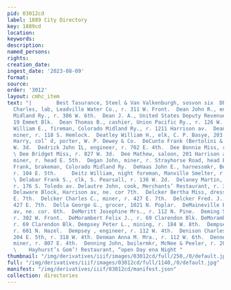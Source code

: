 ```yaml
---
pid: 03012cd
label: 1889 City Directory
key: 1889cd
location: 
keywords: 
description: 
named_persons: 
rights: 
creation_date: 
ingest_date: '2023-08-09'
format: 
source: 
order: '3012'
layout: cmhc_item
text: "|        Best Tasurance, Steel & Van Valkenburgh, sosvon six  DEA 104 DEN  Dean
  Charles, lab, Leadville Water Co., r. 311 W. Front.  Dean John R., engineer, Colorado
  Midland Ry., r. 306 W. 6th.  Dean J. A., United States Deputy Revenue Collector,
  19 Emmet Blk.  Dean Thomas B., cashier, Union Pacific Ry., r. 126 W. 7th.  Dean
  William E., fireman, Colorado Midland Ry., r. 1211 Harrison av.  Deane Harry S.,
  miner, r. 118 S. Hemlock.  Deatley William H., elk, C. P. Basye, 203 E. 3d.  DeBary
  Harry, col’ d, porter, W. P. Dewey & Co.  DeCunto Frank (Bertolini & Co.,) r. 3174
  W. 3d.  Dedrick John IL, engineer, r. 702 E. 4th.  Dee Bonnie Miss, r. 123 W. 3d.
  \ Dee Bridget Miss, r. 827 W. 3d.  Dee Mathew, saloon, 201 Harrison av.  Degan Dennis,
  miner, r. head E. 5th.  Degan John, miner, r. Strayhorse Road, head E. 5th.  DeGarmo
  Frank, brakeman, Colorado Midland Ry.  DeHaas John E., harnessmkr, Becker & Leonard,
  r. 104 E. 5th.     Deitz William, night foreman, Manville Smelter, r. 317 W. 9th.
  \ Delabar Frank S., clk, S. Pearsall, r. 136 W. 2d.  Delaney Martin, miner, bds.
  r. 176 S. Toledo av. Delautre John, cook, Merchants’ Restaurant, r. 311 N. Spruce.
  Delaware Block, Harrison av, ne. cor 7th.  Delcker Bertha Miss, dressmkr, r. 427
  E. 7th.  Delcker Charles C., miner, r. 427 E. 7th.  Delcker Fred. J., miner, r.
  427 E. 7th.  Della George G., grocer, 1021 N. Poplar.  DeMaineville Block, Harrison
  av, ne. cor. 6th.  DeMeritt Josephine Mrs., r. 112 N. Pine.  Deming Sarah E. Mrs.,
  r. 302 W. Front.  DeMorambert Felix J., r. 69 Clarendon Blk. DeMorambert Rene, assayer,
  r. 69 Clarendon Blk. Dempsey Peter L., mining, r. 184 W. 8th.  Dempsey Robert, miner,
  r. 601 N. Hazel.  Dempsey , engineer, r. 112 W. 4th.  Denison Charles W., assayer,
  204 E. 5th, r. 318 W. 4th. Denman Anna M. Mra., r. 112 W. 6th.  Dennehy Michael,
  miner, r. 807 E. 4th.  Denning John, boilermkr, McNee & Peeler, r. 201 EK. 5th.
  \    Hayhurst’s Gom’! Restaurant, “open Day ena Night "
thumbnail: "/img/derivatives/iiif/images/03012cd/full/250,/0/default.jpg"
full: "/img/derivatives/iiif/images/03012cd/full/1140,/0/default.jpg"
manifest: "/img/derivatives/iiif/03012cd/manifest.json"
collection: directories
---
```

